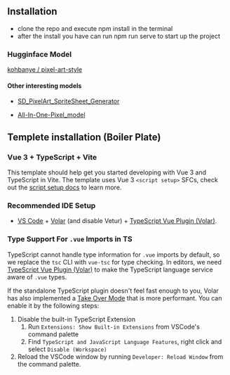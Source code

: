 ## Installation

- clone the repo and execute npm install in the terminal
- after the install you have can run npm run serve to start up the project

### Hugginface Model

[kohbanye / pixel-art-style](https://huggingface.co/kohbanye/pixel-art-style?text=a+brown+dog+sitting+in+the+grass%2C++pixelartstyle) 

#### Other interesting models


- [SD_PixelArt_SpriteSheet_Generator](https://huggingface.co/Onodofthenorth/SD_PixelArt_SpriteSheet_Generator?text=regular+man+with+brown+hair+from+the+front+with+blue+eyes+in+16bit+style)

- [All-In-One-Pixel_model](https://huggingface.co/PublicPrompts/All-In-One-Pixel-Model)

## Templete installation (Boiler Plate)


### Vue 3 + TypeScript + Vite

This template should help get you started developing with Vue 3 and TypeScript in Vite. The template uses Vue 3 `<script setup>` SFCs, check out the [script setup docs](https://v3.vuejs.org/api/sfc-script-setup.html#sfc-script-setup) to learn more.

### Recommended IDE Setup

- [VS Code](https://code.visualstudio.com/) + [Volar](https://marketplace.visualstudio.com/items?itemName=Vue.volar) (and disable Vetur) + [TypeScript Vue Plugin (Volar)](https://marketplace.visualstudio.com/items?itemName=Vue.vscode-typescript-vue-plugin).

### Type Support For `.vue` Imports in TS

TypeScript cannot handle type information for `.vue` imports by default, so we replace the `tsc` CLI with `vue-tsc` for type checking. In editors, we need [TypeScript Vue Plugin (Volar)](https://marketplace.visualstudio.com/items?itemName=Vue.vscode-typescript-vue-plugin) to make the TypeScript language service aware of `.vue` types.

If the standalone TypeScript plugin doesn't feel fast enough to you, Volar has also implemented a [Take Over Mode](https://github.com/johnsoncodehk/volar/discussions/471#discussioncomment-1361669) that is more performant. You can enable it by the following steps:

1. Disable the built-in TypeScript Extension
   1. Run `Extensions: Show Built-in Extensions` from VSCode's command palette
   2. Find `TypeScript and JavaScript Language Features`, right click and select `Disable (Workspace)`
2. Reload the VSCode window by running `Developer: Reload Window` from the command palette.
